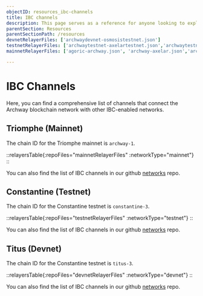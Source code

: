 ```yaml
---
objectID: resources_ibc-channels
title: IBC channels
description: This page serves as a reference for anyone looking to explore the various IBC channels that connect the Archway network to other networks.
parentSection: Resources
parentSectionPath: /resources
devnetRelayerFiles: ['archwaydevnet-osmosistestnet.json']
testnetRelayerFiles: ['archwaytestnet-axelartestnet.json','archwaytestnet-osmosistestnet.json']
mainnetRelayerFiles: ['agoric-archway.json', 'archway-axelar.json','archway-bitcanna.json','archway-cosmoshub.json','archway-jackal.json','archway-juno.json','archway-kujira.json','archway-noble.json','archway-nois.json','archway-osmosis.json','archway-quicksilver.json','archway-umee.json',]

---
```


# IBC Channels

Here, you can find a comprehensive list of channels that connect the Archway blockchain network with other IBC-enabled networks.


## Triomphe (Mainnet)

The chain ID for the Triomphe mainnet is `archway-1`.

::relayersTable{:repoFiles="mainnetRelayerFiles" :networkType="mainnet"}
::

You can also find the list of IBC channels in our github <a href="https://github.com/archway-network/networks/tree/main/_IBC" target="_blank" >networks</a> repo.



## Constantine (Testnet)

The chain ID for the Constantine testnet is `constantine-3`.

::relayersTable{:repoFiles="testnetRelayerFiles" :networkType="testnet"}
::

You can also find the list of IBC channels in our github <a href="https://github.com/archway-network/networks/tree/main/testnets/_IBC" target="_blank" >networks</a> repo.

## Titus (Devnet)

The chain ID for the Constantine testnet is `titus-3`.

::relayersTable{:repoFiles="devnetRelayerFiles" :networkType="devnet"}
::

You can also find the list of IBC channels in our github <a href="https://github.com/archway-network/networks/tree/main/devnets/_IBC" target="_blank" >networks</a> repo.
